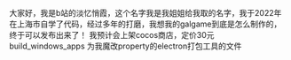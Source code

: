 大家好，我是b站的淡忆悄霞，这个名字我是我姐姐给我取的名字，我于2022年在上海市自学了代码，经过多年的打磨，我想我的galgame到底是怎么制作的，终于可以发布出来了！
我预计会上架cocos商店，定价30元
build_windows_apps 为我魔改property的electron打包工具的文件
